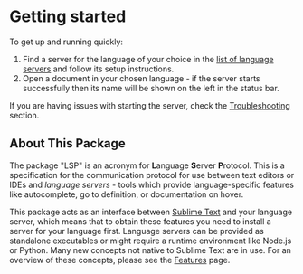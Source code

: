 # Getting started

To get up and running quickly:

1. Find a server for the language of your choice in the [list of language servers](language_servers.md) and follow its setup instructions.
2. Open a document in your chosen language - if the server starts successfully then its name will be shown on the left in the status bar.

If you are having issues with starting the server, check the [Troubleshooting](troubleshooting.md) section.

## About This Package

The package "LSP" is an acronym for **L**anguage **S**erver **P**rotocol. This is a specification for the communication protocol for use between text editors or IDEs and *language servers* - tools which provide language-specific features like autocomplete, go to definition, or documentation on hover.

This package acts as an interface between [Sublime Text](https://www.sublimetext.com/) and your language server, which means that to obtain these features you need to install a server for your language first.
Language servers can be provided as standalone executables or might require a runtime environment like Node.js or Python.
Many new concepts not native to Sublime Text are in use. For an overview of these concepts, please see the [Features](features.md) page.
